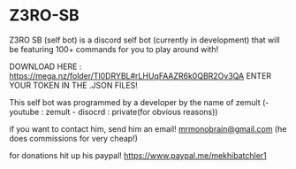 # Z3RO-SB


Z3RO SB (self bot) is a discord self bot (currently in development) that will be featuring 100+ commands for you to play around with!

DOWNLOAD HERE : https://mega.nz/folder/Tl0DRYBL#rLHUqFAAZR6k0QBR2Ov3QA
ENTER YOUR TOKEN IN THE .JSON FILES!


This self bot was programmed by a developer by the name of zemult (- youtube : zemult  - disocrd : private(for obvious reasons))

if you want to contact him, send him an email! mrmonobrain@gmail.com (he does commissions for very cheap!)

for donations hit up his paypal! https://www.paypal.me/mekhibatchler1
